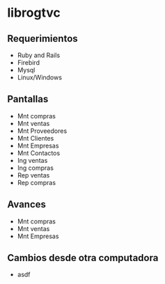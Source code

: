 librogtvc
=========


## Requerimientos

* Ruby and Rails
* Firebird
* Mysql
* Linux/Windows


## Pantallas

+ Mnt compras
+ Mnt ventas
+ Mnt Proveedores
+ Mnt Clientes
+ Mnt Empresas
+ Mnt Contactos
+ Ing ventas
+ Ing compras
+ Rep ventas
+ Rep compras

## Avances

+ Mnt compras
+ Mnt ventas
+ Mnt Empresas

## Cambios desde otra computadora

+ asdf